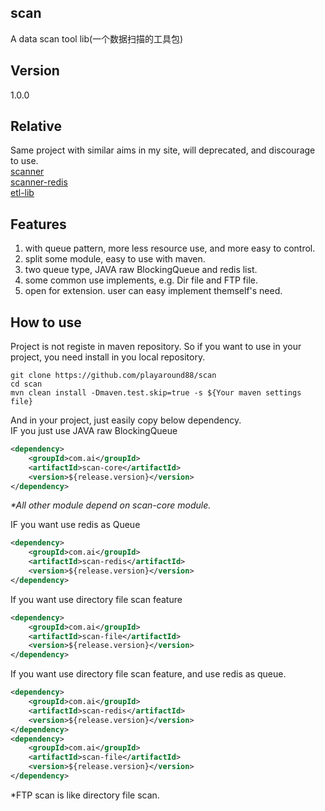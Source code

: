 scan 
--- 
A data scan tool lib(一个数据扫描的工具包)

Version
---
1.0.0

Relative
---
Same project with similar aims in my site, will deprecated, and discourage to use.  
[scanner](https://github.com/playaround88/scanner)  
[scanner-redis](https://github.com/playaround88/scanner-redis)  
[etl-lib](https://github.com/playaround88/etl-lib)  

Features
---
1. with queue pattern, more less resource use, and more easy to control.
2. split some module, easy to use with maven.
3. two queue type, JAVA raw BlockingQueue and redis list.
4. some common use implements, e.g. Dir file and FTP file.
5. open for extension. user can easy implement themself's need.

How to use
---
Project is not registe in maven repository. So if you want to use in your project, you need install in you local repository.

```
git clone https://github.com/playaround88/scan  
cd scan  
mvn clean install -Dmaven.test.skip=true -s ${Your maven settings file}  
```

And in your project, just easily copy below dependency.  
IF you just use JAVA raw BlockingQueue
```xml
<dependency>
	<groupId>com.ai</groupId>
	<artifactId>scan-core</artifactId>
	<version>${release.version}</version>
</dependency>
```
_*All other module depend on scan-core module._

IF you want use redis as Queue
```xml
<dependency>
	<groupId>com.ai</groupId>
	<artifactId>scan-redis</artifactId>
	<version>${release.version}</version>
</dependency>
```

If you want use directory file scan feature
```xml
<dependency>
	<groupId>com.ai</groupId>
	<artifactId>scan-file</artifactId>
	<version>${release.version}</version>
</dependency>
```

If you want use directory file scan feature, and use redis as queue.
```xml
<dependency>
	<groupId>com.ai</groupId>
	<artifactId>scan-redis</artifactId>
	<version>${release.version}</version>
</dependency>
<dependency>
	<groupId>com.ai</groupId>
	<artifactId>scan-file</artifactId>
	<version>${release.version}</version>
</dependency>
```

*FTP scan is like directory file scan.
